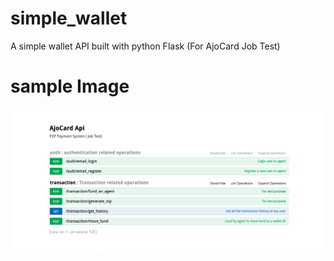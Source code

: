 # simple_wallet
A simple wallet API built with python Flask (For AjoCard Job Test)

# sample Image
![alt text](https://github.com/trustedcoder/simple_wallet/blob/master/sample.png)
